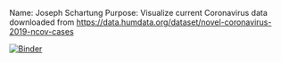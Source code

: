 Name: Joseph Schartung
Purpose: Visualize current Coronavirus data downloaded from https://data.humdata.org/dataset/novel-coronavirus-2019-ncov-cases

[![Binder](https://mybinder.org/badge_logo.svg)](https://mybinder.org/v2/gh/joschartung/corona-stats/master?filepath=mainapp.ipynb)

